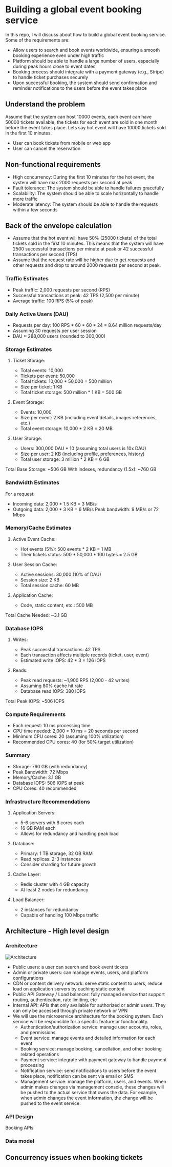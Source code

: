 # Building a global event booking service
In this repo, I will discuss about how to build a global event booking service. Some of the requirements are:
- Allow users to search and book events worldwide, ensuring a smooth booking experience even under high traffic
- Platform should be able to handle a large number of users, especially during peak hours close to event dates
- Booking process should integrate with a payment gateway (e.g., Stripe) to handle ticket purchases securely
- Upon successful booking, the system should send confirmation and reminder notifications to the users before the event takes place

## Understand the problem
Assume that the system can host 10000 events, each event can have 50000 tickets available, the tickets for each event are sold in one month before the event takes place. Lets say hot event will have 10000 tickets sold in the first 10 minutes.
- User can book tickets from mobile or web app
- User can cancel the reservation

## Non-functional requirements
- High concurrency: During the first 10 minutes for the hot event, the system will have max 2000 requests per second at peak
- Fault tolerance: The system should be able to handle failures gracefully
- Scalability: The system should be able to scale horizontally to handle more traffic
- Moderate latency: The system should be able to handle the requests within a few seconds

## Back of the envelope calculation
- Assume that the hot event will have 50% (25000 tickets) of the total tickets sold in the first 10 minutes. This means that the system will have 2500 successful transactions per minute at peak or 42 successful transactions per second (TPS)
- Assume that the request rate will be higher due to get requests and other requests and drop to around 2000 requests per second at peak.

### Traffic Estimates
- Peak traffic: 2,000 requests per second (RPS)
- Successful transactions at peak: 42 TPS (2,500 per minute)
- Average traffic: 100 RPS (5% of peak)

### Daily Active Users (DAU)
- Requests per day: 100 RPS * 60 * 60 * 24 = 8.64 million requests/day
- Assuming 30 requests per user session
- DAU ≈ 288,000 users (rounded to 300,000)

### Storage Estimates
1. Ticket Storage:
   - Total events: 10,000
   - Tickets per event: 50,000
   - Total tickets: 10,000 * 50,000 = 500 million
   - Size per ticket: 1 KB
   - Total ticket storage: 500 million * 1 KB = 500 GB

2. Event Storage:
   - Events: 10,000
   - Size per event: 2 KB (including event details, images references, etc.)
   - Total event storage: 10,000 * 2 KB = 20 MB

3. User Storage:
   - Users: 300,000 DAU * 10 (assuming total users is 10x DAU)
   - Size per user: 2 KB (including profile, preferences, history)
   - Total user storage: 3 million * 2 KB = 6 GB

Total Base Storage: ~506 GB
With indexes, redundancy (1.5x): ~760 GB

### Bandwidth Estimates
For a request:
- Incoming data: 2,000 * 1.5 KB = 3 MB/s
- Outgoing data: 2,000 * 3 KB = 6 MB/s
Peak bandwidth: 9 MB/s or 72 Mbps

### Memory/Cache Estimates
1. Active Event Cache:
   - Hot events (5%): 500 events * 2 KB = 1 MB
   - Their tickets status: 500 * 50,000 * 100 bytes = 2.5 GB

2. User Session Cache:
   - Active sessions: 30,000 (10% of DAU)
   - Session size: 2 KB
   - Total session cache: 60 MB

3. Application Cache:
   - Code, static content, etc.: 500 MB

Total Cache Needed: ~3.1 GB

### Database IOPS
1. Writes:
   - Peak successful transactions: 42 TPS
   - Each transaction affects multiple records (ticket, user, event)
   - Estimated write IOPS: 42 * 3 = 126 IOPS

2. Reads:
   - Peak read requests: ~1,900 RPS (2,000 - 42 writes)
   - Assuming 80% cache hit rate
   - Database read IOPS: 380 IOPS

Total Peak IOPS: ~506 IOPS

### Compute Requirements
- Each request: 10 ms processing time
- CPU time needed: 2,000 * 10 ms = 20 seconds per second
- Minimum CPU cores: 20 (assuming 100% utilization)
- Recommended CPU cores: 40 (for 50% target utilization)

### Summary
- Storage: 760 GB (with redundancy)
- Peak Bandwidth: 72 Mbps
- Memory/Cache: 3.1 GB
- Database IOPS: 506 IOPS at peak
- CPU Cores: 40 recommended

### Infrastructure Recommendations
1. Application Servers:
   - 5-6 servers with 8 cores each
   - 16 GB RAM each
   - Allows for redundancy and handling peak load

2. Database:
   - Primary: 1 TB storage, 32 GB RAM
   - Read replicas: 2-3 instances
   - Consider sharding for future growth

3. Cache Layer:
   - Redis cluster with 4 GB capacity
   - At least 2 nodes for redundancy

4. Load Balancer:
   - 2 instances for redundancy
   - Capable of handling 100 Mbps traffic

## Architecture - High level design
### Architecture
![Architecture](./docs/event-booking-platform.drawio.png)
- Public users: a user can search and book event tickets
- Admin or private users: can manage events, users, and platform configurations
- CDN or content delivery network: serve static content to users, reduce load on application servers by caching static content
- Public API Gateway / Load balancer: fully managed service that support routing, authentication, rate limiting, etc
- Internal API: APIs that only available for authorized or admin users. They can only be accessed through private network or VPN
- We will use the microservice architecture for the booking system. Each service will be responsible for a specific feature or functionality.
    - Authentication/authorization service: manage user accounts, roles, and permissions
    - Event service: manage events and detailed information for each event
    - Booking service: manage booking, cancellation, and other booking related operations
    - Payment service: integrate with payment gateway to handle payment processing
    - Notification service: send notifications to users before the event takes place, notification can be sent via email or SMS
    - Management service: manage the platform, users, and events. When admin makes changes via management console, these changes will be pushed to the actual service that owns the data. For example, when admin changes the event information, the change will be pushed to the event service.

### API Design
Booking APIs
### Data model

## Concurrency issues when booking tickets